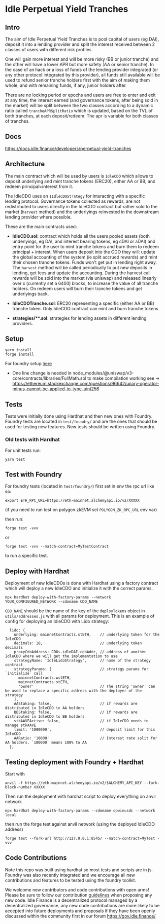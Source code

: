# Idle Perpetual Yield Tranches

## Intro
The aim of Idle Perpetual Yield Tranches is to pool capital of users (eg DAI), deposit it into a lending provider and split the interest received between 2 classes of users with different risk profiles.

One will gain more interest and will be more risky (BB or junior tranche) and the other will have a lower APR but more safety (AA or senior tranche). In the case of an hack or a loss of funds of the lending provider integrated (or any other protocol integrated by this provider), all funds still available will be used to refund senior tranche holders first with the aim of making them whole, and with remaining funds, if any, junior holders after.

There are no locking period or epochs and users are free to enter and exit at any time, the interest earned (and governance tokens, after being sold in the market) will be split between the two classes according to a dynamic ratio called `trancheAPRSplitRatio` which is updated, based on the TVL of both tranches, at each deposit/redeem. The apr is variable for both classes of tranches.

## Docs

https://docs.idle.finance/developers/perpetual-yield-tranches

## Architecture
The main contract which will be used by users is `IdleCDO` which allows to deposit underlying and mint tranche tokens (ERC20), either AA or BB, and redeem principal+interest from it.

The IdleCDO uses an `IIdleCDOStrategy` for interacting with a specific lending protocol. Governance tokens collected as rewards, are not redistributed to users directly in the IdleCDO contract but rather sold to the market (`harvest` method) and the underlyings reinvested in the downstream lending provider where possible.

These are the main contracts used:

- **IdleCDO.sol**: contract which holds all the users pooled assets (both underlyings, eg DAI, and interest bearing tokens, eg cDAI or aDAI) and entry point for the user to mint tranche tokens and burn them to redeem principal + interest.
When users deposit into the CDO they will: update the global accounting of the system (ie split accrued rewards) and mint their chosen tranche tokens. Funds won't get put in lending right away. The `harvest` method will be called periodically to put new deposits in lending, get fees and update the accounting. During the harvest call  rewards will be sold into the market (via uniswap) and released linearly over x (currently set a 6400) blocks, to increase the value of all tranche holders. On redeem users will burn their tranche tokens and get underlyings back.

- **IdleCDOTranche.sol**: ERC20 representing a specific (either AA or BB) tranche token. Only IdleCDO contract can mint and burn tranche tokens.

- **strategies/\*\*.sol**: strategies for lending assets in different lending providers.


## Setup

```
yarn install
forge install
```
For foundry setup [here](https://book.getfoundry.sh/getting-started/installation.html)

* One line change is needed in node_modules/@uniswap/v3-core/contracts/libraries/FullMath.sol to make compilation working see -> https://ethereum.stackexchange.com/questions/96642/unary-operator-minus-cannot-be-applied-to-type-uint256

## Tests

Tests were initially done using Hardhat and then new ones with Foundry. Foundry tests are located in `test/foundry/` and are the ones that should be used for testing new features.
New tests should be written using Foundry.

### Old tests with Hardhat

For unit tests run:

```
yarn test
```

## Test with Foundry

For foundry tests (located in `test/foundry/`) 
first set in env the rpc url like so:

```
export ETH_RPC_URL=https://eth-mainnet.alchemyapi.io/v2/XXXXX
```

(if you need to run test on polygon zkEVM set `POLYGON_ZK_RPC_URL` env var)

then run:

```
forge test -vvv
```
or 

```
forge test -vvv --match-contract=MyTestContract
```
to run a specific test.

## Deploy with Hardhat

Deployment of new IdleCDOs is done with Hardhat using a factory contract which will deploy a new IdleCDO and initialize it with the correct params.

```
npx hardhat deploy-with-factory-params --network YOUR_CONFIGURED_NETWORK --cdoname CDO_NAME 
```

`CDO_NAME` should be the name of the key of the `deployTokens` object in `utils/addresses.js` with all params for deployment.
This is an example of config for deploying an IdleCDO with Lido strategy:
```
  lido: {
    underlying: mainnetContracts.stETH,    // underlying token for the IdleCDO
    decimals: 18,                          // underlying token decimals
    proxyCdoAddress: CDOs.idleDAI.cdoAddr, // address of another IdleCDO where we will get the implementation to use
    strategyName: 'IdleLidoStrategy',      // name of the strategy contract
    strategyParams: [                      // strategy params for `initialize` call
      mainnetContracts.wstETH,
      mainnetContracts.stETH,
      'owner'                              // The string 'owner' can be used to replace a specific address with the deployer of the strategy
    ],
    AAStaking: false,                      // if rewards are distributed in IdleCDO to AA holders
    BBStaking: false,                      // if rewards are distributed in IdleCDO to BB holders
    stkAAVEActive: false,                  // if IdleCDO needs to manage stkAAVE
    limit: '1000000',                      // deposit limit for this IdleCDO
    AARatio: '10000'                       // Interest rate split for AA holders. `100000` means 100% to AA
  },
```

## Testing deployment with Foundry + Hardhat
Start with

```
anvil -f https://eth-mainnet.alchemyapi.io/v2/$ALCHEMY_API_KEY --fork-block-number XXXXX
```

Then run the deployment with hardhat script to deploy everything on anvil network
```
npx hardhat deploy-with-factory-params --cdoname cpwinusdc --network local
```

then run the forge test against anvil network (using the deployed IdleCDO address)

```
forge test --fork-url http://127.0.0.1:8545/ --match-contract=MyTest -vvv
```

## Code Contributions
Note this repo was built using hardhat so most tests and scripts are in js. Foundry was also recently integrated and we encourage all new contributions and features to be tested using the foundry toolkit.

We welcome new contributors and code contributions with open arms! Please be sure to follow our contribution [guidelines](https://github.com/Idle-Labs/idle-tranches/blob/master/CONTRIBUTING.md) when proposing any new code. Idle Finance is a
decentralized protocol managed by a decentralized governance, any new code contributions are more likely to be accepted into future deployments and proposals if they have been openly discussed within the community first in our forum https://gov.idle.finance/
